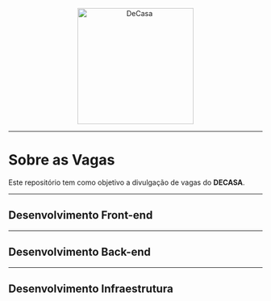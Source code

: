 <p align="center">
  <img src="https://appdecasa.com.br/assets/site/logo.png" alt="DeCasa" width="230" />
</p>

-------------------------------------------------

# Sobre as Vagas

Este repositório tem como objetivo a divulgação de vagas do **DECASA**.

-------------------------------------------------

## Desenvolvimento Front-end

-------------------------------------------------

## Desenvolvimento Back-end


-------------------------------------------------

## Desenvolvimento Infraestrutura
